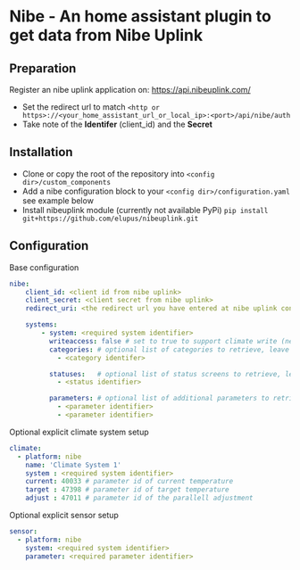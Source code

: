 Nibe - An home assistant plugin to get data from Nibe Uplink
============================================================

Preparation
------------

Register an nibe uplink application on: https://api.nibeuplink.com/

  * Set the redirect url to match `<http or https>://<your_home_assistant_url_or_local_ip>:<port>/api/nibe/auth`
  * Take note of the **Identifer** (client_id) and the **Secret**

Installation
------------

 * Clone or copy the root of the repository into `<config dir>/custom_components`
 * Add a nibe configuration block to your `<config dir>/configuration.yaml` see example below
 * Install nibeuplink module (currently not available PyPi) `pip install git+https://github.com/elupus/nibeuplink.git`

Configuration
-------------

Base configuration
```yaml
nibe:
    client_id: <client id from nibe uplink>
    client_secret: <client secret from nibe uplink>
    redirect_uri: <the redirect url you have entered at nibe uplink configuration>

    systems:
        - system: <required system identifier>
          writeaccess: false # set to true to support climate write (needs new tokens)
          categories: # optional list of categories to retrieve, leave empty for all
            - <category identifer>

          statuses:   # optional list of status screens to retrieve, leave empty for all
            - <status identifier>

          parameters: # optional list of additional parameters to retrieve, can be done here or on the sensor platform
            - <parameter identifier>
            - <parameter identifier>

```

Optional explicit climate system setup
```yaml
climate:
  - platform: nibe
    name: 'Climate System 1'
    system : <required system identifier>
    current: 40033 # parameter id of current temperature
    target : 47398 # parameter id of target temperature
    adjust : 47011 # parameter id of the parallell adjustment
```

Optional explicit sensor setup
```yaml
sensor:
  - platform: nibe
    system: <required system identifier>
    parameter: <required parameter identifier>
```
